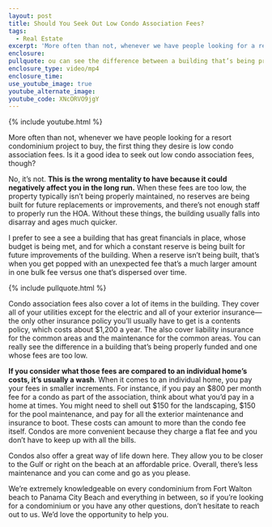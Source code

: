 ```yaml
---
layout: post
title: Should You Seek Out Low Condo Association Fees?
tags:
  - Real Estate
excerpt: 'More often than not, whenever we have people looking for a resort condominium project to buy, the first thing they desire is low condo association fees. Is it a good idea to seek out low condo association fees, though?'
enclosure:
pullquote: ou can see the difference between a building that’s being properly funded and one that isn’t.
enclosure_type: video/mp4
enclosure_time:
use_youtube_image: true
youtube_alternate_image:
youtube_code: XNcORVO9jgY
---
```



{% include youtube.html %}

More often than not, whenever we have people looking for a resort condominium project to buy, the first thing they desire is low condo association fees. Is it a good idea to seek out low condo association fees, though?

No, it’s not. **This is the wrong mentality to have because it could negatively affect you in the long run.** When these fees are too low, the property typically isn’t being properly maintained, no reserves are being built for future replacements or improvements, and there’s not enough staff to properly run the HOA. Without these things, the building usually falls into disarray and ages much quicker.

I prefer to see a see a building that has great financials in place, whose budget is being met, and for which a constant reserve is being built for future improvements of the building. When a reserve isn’t being built, that’s when you get popped with an unexpected fee that’s a much larger amount in one bulk fee versus one that’s dispersed over time.

{% include pullquote.html %}

Condo association fees also cover a lot of items in the building. They cover all of your utilities except for the electric and all of your exterior insurance—the only other insurance policy you’ll usually have to get is a contents policy, which costs about $1,200 a year. The also cover liability insurance for the common areas and the maintenance for the common areas. You can really see the difference in a building that’s being properly funded and one whose fees are too low. &nbsp;

**If you consider what those fees are compared to an individual home’s costs, it’s usually a wash**. When it comes to an individual home, you pay your fees in smaller increments. For instance, if you pay an $800 per month fee for a condo as part of the association, think about what you’d pay in a home at times. You might need to shell out $150 for the landscaping, $150 for the pool maintenance, and pay for all the exterior maintenance and insurance to boot. These costs can amount to more than the condo fee itself. Condos are more convenient because they charge a flat fee and you don’t have to keep up with all the bills.

Condos also offer a great way of life down here. They allow you to be closer to the Gulf or right on the beach at an affordable price. Overall, there’s less maintenance and you can come and go as you please.

We’re extremely knowledgeable on every condominium from Fort Walton beach to Panama City Beach and everything in between, so if you’re looking for a condominium or you have any other questions, don’t hesitate to reach out to us. We’d love the opportunity to help you.